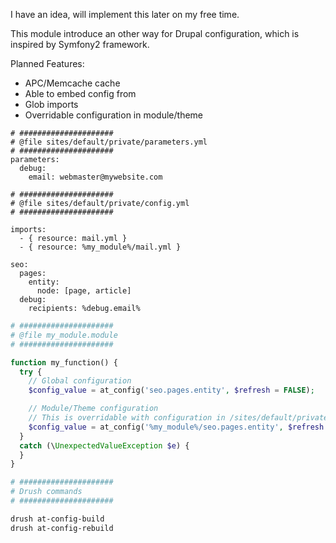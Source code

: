 I have an idea, will implement this later on my free time.

This module introduce an other way for Drupal configuration, which is inspired 
by Symfony2 framework.

Planned Features:

- APC/Memcache cache
- Able to embed config from 
- Glob imports
- Overridable configuration in module/theme

````ymal
# #####################
# @file sites/default/private/parameters.yml
# #####################
parameters:
  debug:
    email: webmaster@mywebsite.com
````

````ymal
# #####################
# @file sites/default/private/config.yml
# #####################

imports:
  - { resource: mail.yml }
  - { resource: %my_module%/mail.yml }

seo:
  pages:
    entity:
      node: [page, article]
  debug:
    recipients: %debug.email%
````

````php
# #####################
# @file my_module.module
# #####################

function my_function() {
  try {
    // Global configuration
    $config_value = at_config('seo.pages.entity', $refresh = FALSE);

    // Module/Theme configuration
    // This is overridable with configuration in /sites/default/private/my_module/config.yml
    $config_value = at_config('%my_module%/seo.pages.entity', $refresh = FALSE, $user_original = FALSE);
  }
  catch (\UnexpectedValueException $e) {
  }  
}
````

````bash
# #####################
# Drush commands
# #####################

drush at-config-build
drush at-config-rebuild
````

